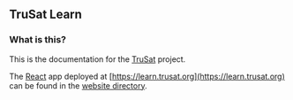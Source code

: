 ## TruSat Learn

### What is this?

This is the documentation for the [TruSat](https://trusat.org) project.

The [React](https://github.com/facebook/react) app deployed at [https://learn.trusat.org](https://learn.trusat.org) can be found in the [website directory](https://github.com/facebook/react).
